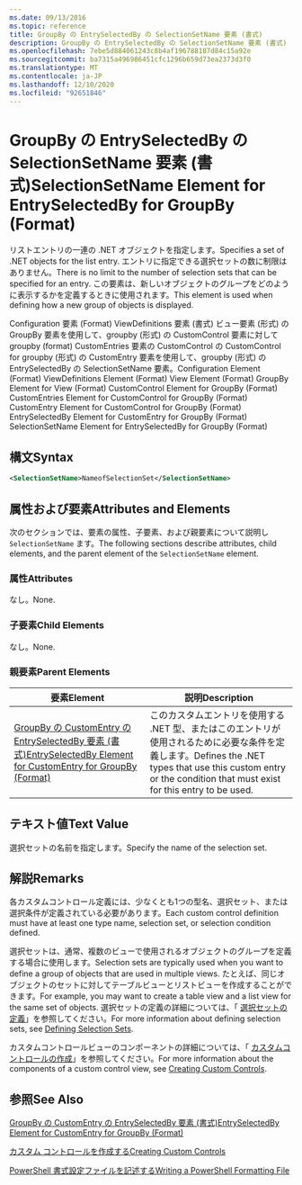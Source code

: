 ```yaml
---
ms.date: 09/13/2016
ms.topic: reference
title: GroupBy の EntrySelectedBy の SelectionSetName 要素 (書式)
description: GroupBy の EntrySelectedBy の SelectionSetName 要素 (書式)
ms.openlocfilehash: 7ebe5d884061243c8b4af196788187d84c15a92e
ms.sourcegitcommit: ba7315a496986451cfc1296b659d73ea2373d3f0
ms.translationtype: MT
ms.contentlocale: ja-JP
ms.lasthandoff: 12/10/2020
ms.locfileid: "92651846"
---
```

# <a name="selectionsetname-element-for-entryselectedby-for-groupby-format"></a><span data-ttu-id="dfe18-103">GroupBy の EntrySelectedBy の SelectionSetName 要素 (書式)</span><span class="sxs-lookup"><span data-stu-id="dfe18-103">SelectionSetName Element for EntrySelectedBy for GroupBy (Format)</span></span>

<span data-ttu-id="dfe18-104">リストエントリの一連の .NET オブジェクトを指定します。</span><span class="sxs-lookup"><span data-stu-id="dfe18-104">Specifies a set of .NET objects for the list entry.</span></span> <span data-ttu-id="dfe18-105">エントリに指定できる選択セットの数に制限はありません。</span><span class="sxs-lookup"><span data-stu-id="dfe18-105">There is no limit to the number of selection sets that can be specified for an entry.</span></span> <span data-ttu-id="dfe18-106">この要素は、新しいオブジェクトのグループをどのように表示するかを定義するときに使用されます。</span><span class="sxs-lookup"><span data-stu-id="dfe18-106">This element is used when defining how a new group of objects is displayed.</span></span>

<span data-ttu-id="dfe18-107">Configuration 要素 (Format) ViewDefinitions 要素 (書式) ビュー要素 (形式) の GroupBy 要素を使用して、groupby (形式) の CustomControl 要素に対して groupby (format) CustomEntries 要素の CustomControl の CustomControl for groupby (形式) の CustomEntry 要素を使用して、groupby (形式) の EntrySelectedBy の SelectionSetName 要素。</span><span class="sxs-lookup"><span data-stu-id="dfe18-107">Configuration Element (Format) ViewDefinitions Element (Format) View Element (Format) GroupBy Element for View (Format) CustomControl Element for GroupBy (Format) CustomEntries Element for CustomControl for GroupBy (Format) CustomEntry Element for CustomControl for GroupBy (Format) EntrySelectedBy Element for CustomEntry for GroupBy (Format) SelectionSetName Element for EntrySelectedBy for GroupBy (Format)</span></span>

## <a name="syntax"></a><span data-ttu-id="dfe18-108">構文</span><span class="sxs-lookup"><span data-stu-id="dfe18-108">Syntax</span></span>

```xml
<SelectionSetName>NameofSelectionSet</SelectionSetName>
```

## <a name="attributes-and-elements"></a><span data-ttu-id="dfe18-109">属性および要素</span><span class="sxs-lookup"><span data-stu-id="dfe18-109">Attributes and Elements</span></span>

<span data-ttu-id="dfe18-110">次のセクションでは、要素の属性、子要素、および親要素について説明し `SelectionSetName` ます。</span><span class="sxs-lookup"><span data-stu-id="dfe18-110">The following sections describe attributes, child elements, and the parent element of the `SelectionSetName` element.</span></span>

### <a name="attributes"></a><span data-ttu-id="dfe18-111">属性</span><span class="sxs-lookup"><span data-stu-id="dfe18-111">Attributes</span></span>

<span data-ttu-id="dfe18-112">なし。</span><span class="sxs-lookup"><span data-stu-id="dfe18-112">None.</span></span>

### <a name="child-elements"></a><span data-ttu-id="dfe18-113">子要素</span><span class="sxs-lookup"><span data-stu-id="dfe18-113">Child Elements</span></span>

<span data-ttu-id="dfe18-114">なし。</span><span class="sxs-lookup"><span data-stu-id="dfe18-114">None.</span></span>

### <a name="parent-elements"></a><span data-ttu-id="dfe18-115">親要素</span><span class="sxs-lookup"><span data-stu-id="dfe18-115">Parent Elements</span></span>

|<span data-ttu-id="dfe18-116">要素</span><span class="sxs-lookup"><span data-stu-id="dfe18-116">Element</span></span>|<span data-ttu-id="dfe18-117">説明</span><span class="sxs-lookup"><span data-stu-id="dfe18-117">Description</span></span>|
|-------------|-----------------|
|[<span data-ttu-id="dfe18-118">GroupBy の CustomEntry の EntrySelectedBy 要素 (書式)</span><span class="sxs-lookup"><span data-stu-id="dfe18-118">EntrySelectedBy Element for CustomEntry for GroupBy (Format)</span></span>](./entryselectedby-element-for-customentry-for-groupby-format.md)|<span data-ttu-id="dfe18-119">このカスタムエントリを使用する .NET 型、またはこのエントリが使用されるために必要な条件を定義します。</span><span class="sxs-lookup"><span data-stu-id="dfe18-119">Defines the .NET types that use this custom entry or the condition that must exist for this entry to be used.</span></span>|

## <a name="text-value"></a><span data-ttu-id="dfe18-120">テキスト値</span><span class="sxs-lookup"><span data-stu-id="dfe18-120">Text Value</span></span>

<span data-ttu-id="dfe18-121">選択セットの名前を指定します。</span><span class="sxs-lookup"><span data-stu-id="dfe18-121">Specify the name of the selection set.</span></span>

## <a name="remarks"></a><span data-ttu-id="dfe18-122">解説</span><span class="sxs-lookup"><span data-stu-id="dfe18-122">Remarks</span></span>

<span data-ttu-id="dfe18-123">各カスタムコントロール定義には、少なくとも1つの型名、選択セット、または選択条件が定義されている必要があります。</span><span class="sxs-lookup"><span data-stu-id="dfe18-123">Each custom control definition must have at least one type name, selection set, or selection condition defined.</span></span>

<span data-ttu-id="dfe18-124">選択セットは、通常、複数のビューで使用されるオブジェクトのグループを定義する場合に使用します。</span><span class="sxs-lookup"><span data-stu-id="dfe18-124">Selection sets are typically used when you want to define a group of objects that are used in multiple views.</span></span> <span data-ttu-id="dfe18-125">たとえば、同じオブジェクトのセットに対してテーブルビューとリストビューを作成することができます。</span><span class="sxs-lookup"><span data-stu-id="dfe18-125">For example, you may want to create a table view and a list view for the same set of objects.</span></span> <span data-ttu-id="dfe18-126">選択セットの定義の詳細については、「 [選択セットの定義](./defining-selection-sets.md)」を参照してください。</span><span class="sxs-lookup"><span data-stu-id="dfe18-126">For more information about defining selection sets, see [Defining Selection Sets](./defining-selection-sets.md).</span></span>

<span data-ttu-id="dfe18-127">カスタムコントロールビューのコンポーネントの詳細については、「 [カスタムコントロールの作成](./creating-custom-controls.md)」を参照してください。</span><span class="sxs-lookup"><span data-stu-id="dfe18-127">For more information about the components of a custom control view, see [Creating Custom Controls](./creating-custom-controls.md).</span></span>

## <a name="see-also"></a><span data-ttu-id="dfe18-128">参照</span><span class="sxs-lookup"><span data-stu-id="dfe18-128">See Also</span></span>

[<span data-ttu-id="dfe18-129">GroupBy の CustomEntry の EntrySelectedBy 要素 (書式)</span><span class="sxs-lookup"><span data-stu-id="dfe18-129">EntrySelectedBy Element for CustomEntry for GroupBy (Format)</span></span>](./entryselectedby-element-for-customentry-for-groupby-format.md)

[<span data-ttu-id="dfe18-130">カスタム コントロールを作成する</span><span class="sxs-lookup"><span data-stu-id="dfe18-130">Creating Custom Controls</span></span>](./creating-custom-controls.md)

[<span data-ttu-id="dfe18-131">PowerShell 書式設定ファイルを記述する</span><span class="sxs-lookup"><span data-stu-id="dfe18-131">Writing a PowerShell Formatting File</span></span>](./writing-a-powershell-formatting-file.md)
